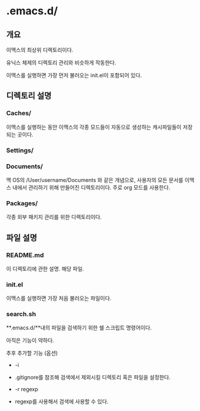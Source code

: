 # .emacs.d/ #
## 개요 ##
이맥스의 최상위 디렉토리이다.

유닉스 체제의 디렉토리 관리와 비슷하게 작동한다.

이맥스를 실행하면 가장 먼저 불러오는 init.el이 포함되어 있다.

## 디렉토리 설명 ##
### Caches/ ###
이맥스를 실행하는 동안 이맥스의 각종 모드들이 자동으로 생성하는 캐시파일들이 저장되는 곳이다.

### Settings/ ###


### Documents/ ###
맥 OS의 /User/username/Documents 와 같은 개념으로, 사용자의 모든 문서를 이맥스 내에서 관리하기 위해 만들어진 디렉토리이다.
주로 org 모드를 사용한다.

### Packages/ ###
각종 외부 패키지 관리를 위한 디렉토리이다.

## 파일 설명 ##
### README.md ###
이 디렉토리에 관한 설명. 해당 파일.

### init.el ###
이맥스를 실행하면 가장 처음 불러오는 파일이다.

### search.sh ###
**.emacs.d/**내의 파일을 검색하기 위한 쉘 스크립트 명령어이다.

아직은 기능이 약하다.

추후 추가할 기능 (옵션)
- -i
* .gitignore를 참조해 검색에서 제외시킬 디렉토리 혹은 파일을 설정한다.
- -r regexp
* regexp를 사용해서 검색에 사용할 수 있다.

